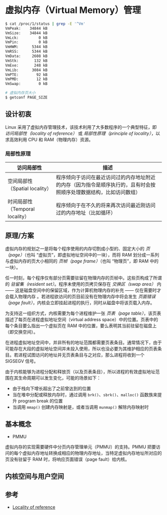 # 虚拟内存（Virtual Memory）管理

```sh
$ cat /proc/1/status | grep -E '^Vm'
VmPeak:	   34844 kB
VmSize:	   34844 kB
VmLck:	       0 kB
VmPin:	       0 kB
VmHWM:	    5344 kB
VmRSS:	    5344 kB
VmData:	    2608 kB
VmStk:	     132 kB
VmExe:	     248 kB
VmLib:	    3084 kB
VmPTE:	      92 kB
VmPMD:	      12 kB
VmSwap:	       0 kB
```

```sh
# 虚拟内存页大小
$ getconf PAGE_SIZE
```

## 设计初衷

Linux 采用了虚拟内存管理技术，该技术利用了大多数程序的一个典型特征，即 _访问局部性（locality of reference）_ 或 _局部性原理（principle of locality）_，以求高效利用 CPU 和 RAM（物理内存）资源。

### 局部性原理

| 访问局部性                      | 描述                                                                                                               |
| ------------------------------- | ------------------------------------------------------------------------------------------------------------------ |
| 空间局部性（Spatial locality）  | 程序倾向于访问在最近访问过的内存地址附近的内存（因为指令是顺序执行的，且有时会按照顺序处理数据结构，比如访问数组） |
| 时间局部性（Temporal locality） | 程序倾向于在不久的将来再次访问最近刚访问过的内存地址（比如循环）                                                   |

## 原理/方案

虚拟内存的规划之一是将每个程序使用的内存切割成小型的、固定大小的 _页（page）_（也叫 “虚拟页”，即虚拟地址空间中的一块），而将 RAM 划分成一系列与虚拟内存的页大小相同的 _页帧（page frame）_（也叫 “物理页”，即 RAM 中的一块）。

任一时刻，每个程序仅有部分页需要驻留在物理内存的页帧中。这些页构成了所谓的 _驻留集（resident set）_。程序未使用的页拷贝保存在 _交换区（swap area）_ 内 —— 这是磁盘空间中的保留区域，作为计算机物理内存的补充 —— 仅在需要时才会载入物理内存 。若进程欲访问的页目前没有在物理内存中将会发生 _页面错误（page fault）_，内核会立即挂起进程的执行，同时从磁盘中将该页载入内存。

为支持这一组织方式，内核需要为每个进程维护一张 _页表（page table）_，该页表描述了每页在进程虚拟地址空间（virtual address space）中的位置。页表中的每个条目要么指出一个虚拟页在 RAM 中的位置，要么表明其当前驻留在磁盘上（即交换空间）。

在进程虚拟地址空间中，并非所有的地址范围都需要页表条目。通常情况下，由于可能存在大段的虚拟地址空间并未投入使用，所以也没必要为其维护相应的页表条目。若进程试图访问的地址并无页表条目与之对应，那么进程将收到一个 SIGSEGV 信号。

由于内核能够为进程分配和释放页（以及页表条目），所以进程的有效虚拟地址范围在其生命周期可以发生变化，可能的场景如下：

* 由于栈向下增长超出了之前曾达到的位置
* 当在堆中分配或释放内存时，通过调用 `brk()`、`sbrk()`、`malloc()` 函数族来提升 program break 的位置
* 当调用 `mmap()` 创建内存映射是，或者当调用 `munmap()` 解除内存映射时

## 基本概念

* PMMU

虚拟内存的实现需要硬件中分页内存管理单元（PMMU）的支持。PMMU 把要访问的每个虚拟内存地址转换成相应的物理内存地址，当特定虚拟内存地址所对应的页没有驻留于 RAM 时，将响应页面错误（page fault）给内核。

## 内核空间与用户空间

## 参考

* [Locality of reference](https://en.wikipedia.org/wiki/Locality_of_reference)